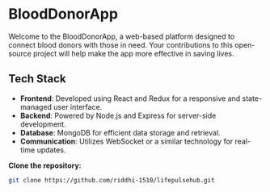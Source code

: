 # BloodDonorApp

Welcome to the BloodDonorApp, a web-based platform designed to connect blood donors with those in need. Your contributions to this open-source project will help make the app more effective in saving lives.

## Tech Stack

- **Frontend**: Developed using React and Redux for a responsive and state-managed user interface.
- **Backend**: Powered by Node.js and Express for server-side development.
- **Database**: MongoDB for efficient data storage and retrieval.
- **Communication**: Utilizes WebSocket or a similar technology for real-time updates.

 **Clone the repository:**

   ```bash
   git clone https://github.com/riddhi-1510/lifepulsehub.git
